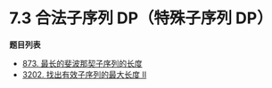 # 7.3 合法子序列 DP（特殊子序列 DP）

**题目列表**

- [873. 最长的斐波那契子序列的长度](https://leetcode.cn/problems/length-of-longest-fibonacci-subsequence/description/)
- [3202. 找出有效子序列的最大长度 II](https://leetcode.cn/problems/find-the-maximum-length-of-valid-subsequence-ii/description/)
